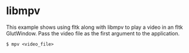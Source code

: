 # libmpv

This example shows using fltk along with libmpv to play a video in an fltk GlutWindow.
Pass the video file as the first argument to the application.

```
$ mpv <video_file>
```
